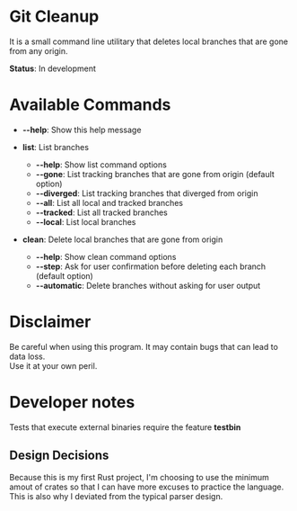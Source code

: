 # Git Cleanup

It is a small command line utilitary that deletes local branches that are gone from any origin.  

**Status**: In development

# Available Commands

- **--help**: Show this help message
- **list**: List branches
  - **--help**: Show list command options
  - **--gone**: List tracking branches that are gone from origin (default option)
  - **--diverged**: List tracking branches that diverged from origin
  - **--all**: List all local and tracked branches
  - **--tracked**: List all tracked branches
  - **--local**: List local branches

- **clean**: Delete local branches that are gone from origin
  - **--help**: Show clean command options
  - **--step**: Ask for user confirmation before deleting each branch (default option)
  - **--automatic**: Delete branches without asking for user output

# Disclaimer

Be careful when using this program. It may contain bugs that can lead to data loss.  
Use it at your own peril.

# Developer notes

Tests that execute external binaries require the feature **testbin**

## Design Decisions

Because this is my first Rust project, I'm choosing to use the minimum amout of crates so that I can have more excuses to practice the language.
This is also why I deviated from the typical parser design.